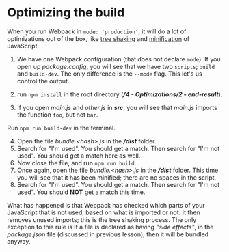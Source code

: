 # Optimizing the build

When you run Webpack in `mode: 'production'`, it will do a lot of optimizations out of the box, like [tree shaking](https://en.wikipedia.org/wiki/Tree_shaking) and [minification](https://en.wikipedia.org/wiki/Minification_(programming)) of JavaScript.

1. We have one Webpack configuration (that does not declare `mode`). If you open up _package.config_, you will see that we have two `scripts`; `build` and `build-dev`. The only difference is the `--mode` flag. This let's us control the output.

2. run `npm install` in the root directory (**_/4 - Optimizations/2 - end-result_**).
3. If you open _main.js_ and _other.js_ in **_src_**, you will see that _main.js_ imports the function `foo`, but not `bar`. 

Run `npm run build-dev` in the terminal.

4. Open the file _bundle.&lt;hash&gt;.js_ in the **_/dist_** folder.
5. Search for "I'm used". You should get a match. Then search for "I'm not used". You should get a match here as well.
6. Now close the file, and run `npm run build`.
7. Once again, open the file _bundle.&lt;hash&gt;.js_ in the **_/dist_** folder. This time you will see that it has been minified; there are no spaces in the script.
8. Search for "I'm used". You should get a match. Then search for "I'm not used". You should **NOT** get a match this time.

What has happened is that Webpack has checked which parts of your JavaScript that is not used, based on what is imported or not.  It then removes unused imports; this is the tree shaking process. The only exception to this rule is if a file is declared as having *"side effects"*, in the *package.json* file (discussed in previous lesson); then it will be bundled anyway.
